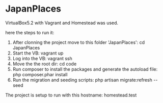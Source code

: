 # JapanPlaces

VirtualBox5.2 with Vagrant and Homestead was used. 

here the steps to run it:
1) After clonning the project move to this folder 'JapanPlaces':
 cd JapanPlaces
2) Start the VB:  vagrant up
3) Log into the VB:  vagrant ssh
4) Move the the root dir:  cd code
5) Run composer to install the packages and generate the autoload file:
     php composer.phar install
6) Run the migration and seeding scripts:
     php artisan migrate:refresh --seed
    

The project is setup to run with this hostname:  homestead.test 

 
 
 
